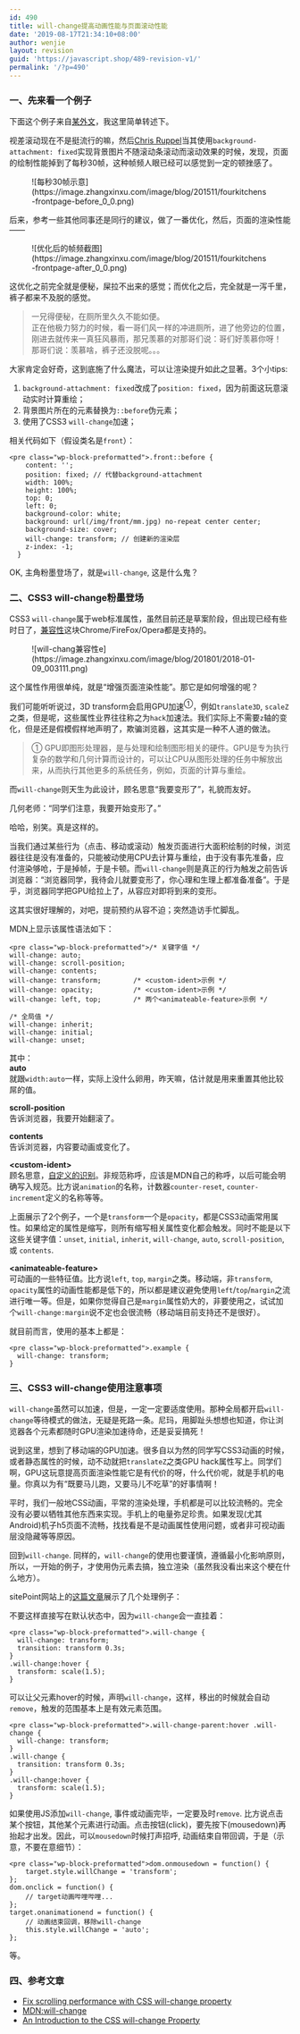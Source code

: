 ```yaml
---
id: 490
title: will-change提高动画性能与页面滚动性能
date: '2019-08-17T21:34:10+08:00'
author: wenjie
layout: revision
guid: 'https://javascript.shop/489-revision-v1/'
permalink: '/?p=490'
---
```


### 一、先来看一个例子

下面这个例子来自[某外文](https://www.zhangxinxu.com/wordpress/2015/11/css3-will-change-improve-paint/Fix%20scrolling%20performance%20with%20CSS%20will-change%20property)，我这里简单转述下。

视差滚动现在不是挺流行的嘛，然后[Chris Ruppel](https://fourword.fourkitchens.com/user/13)当其使用`background-attachment: fixed`实现背景图片不随滚动条滚动而滚动效果的时候，发现，页面的绘制性能掉到了每秒30帧，这种帧频人眼已经可以感觉到一定的顿挫感了。

<figure class="wp-block-image">![每秒30帧示意](https://image.zhangxinxu.com/image/blog/201511/fourkitchens-frontpage-before_0_0.png)</figure>后来，参考一些其他同事还是同行的建议，做了一番优化，然后，页面的渲染性能——

<figure class="wp-block-image">![优化后的帧频截图](https://image.zhangxinxu.com/image/blog/201511/fourkitchens-frontpage-after_0_0.png)</figure>这优化之前完全就是便秘，屎拉不出来的感觉；而优化之后，完全就是一泻千里，裤子都来不及脱的感觉。

> 一兄得便秘，在厕所里久久不能如便。  
> 正在他极力努力的时候，看一哥们风一样的冲进厕所，进了他旁边的位置，刚进去就传来一真狂风暴雨，那兄羡慕的对那哥们说：哥们好羡慕你呀！  
> 那哥们说：羡慕啥，裤子还没脱呢。。。

大家肯定会好奇，这到底施了什么魔法，可以让渲染提升如此之显著。3个小tips:

1. `background-attachment: fixed`改成了`position: fixed`，因为前面这玩意滚动实时计算重绘；
2. 背景图片所在的元素替换为`::before`伪元素；
3. 使用了CSS3 `will-change`加速；

相关代码如下（假设类名是`front`）：

```
<pre class="wp-block-preformatted">.front::before {
    content: '';
    position: fixed; // 代替background-attachment
    width: 100%;
    height: 100%;
    top: 0;
    left: 0;
    background-color: white;
    background: url(/img/front/mm.jpg) no-repeat center center;
    background-size: cover;
    will-change: transform; // 创建新的渲染层
    z-index: -1;
  }
```

OK, 主角粉墨登场了，就是`will-change`, 这是什么鬼？

### 二、CSS3 will-change粉墨登场

CSS3 `will-change`属于web标准属性，虽然目前还是草案阶段，但出现已经有些时日了，[兼容性](http://caniuse.com/will-change/embed)这块Chrome/FireFox/Opera都是支持的。

<figure class="wp-block-image">![will-chang兼容性e](https://image.zhangxinxu.com/image/blog/201801/2018-01-09_003111.png)</figure>这个属性作用很单纯，就是“增强页面渲染性能”。那它是如何增强的呢？

我们可能听听说过，3D transform会启用GPU加速<sup>①</sup>，例如`translate3D`, `scaleZ`之类，但是呢，这些属性业界往往称之为`hack`加速法。我们实际上不需要`z`轴的变化，但是还是假模假样地声明了，欺骗浏览器，这其实是一种不人道的做法。

> ① GPU即图形处理器，是与处理和绘制图形相关的硬件。GPU是专为执行复杂的数学和几何计算而设计的，可以让CPU从图形处理的任务中解放出来，从而执行其他更多的系统任务，例如，页面的计算与重绘。

而`will-change`则天生为此设计，顾名思意“我要变形了”，礼貌而友好。

几何老师：“同学们注意，我要开始变形了。”

哈哈，别笑。真是这样的。

当我们通过某些行为（点击、移动或滚动）触发页面进行大面积绘制的时候，浏览器往往是没有准备的，只能被动使用CPU去计算与重绘，由于没有事先准备，应付渲染够呛，于是掉帧，于是卡顿。而`will-change`则是真正的行为触发之前告诉浏览器：“浏览器同学，我待会儿就要变形了，你心理和生理上都准备准备”。于是乎，浏览器同学把GPU给拉上了，从容应对即将到来的变形。

这其实很好理解的，对吧，提前预约从容不迫；突然造访手忙脚乱。

MDN上显示该属性语法如下：

```
<pre class="wp-block-preformatted">/* 关键字值 */
will-change: auto;
will-change: scroll-position;
will-change: contents;
will-change: transform;        /* <custom-ident>示例 */
will-change: opacity;          /* <custom-ident>示例 */
will-change: left, top;        /* 两个<animateable-feature>示例 */

/* 全局值 */
will-change: inherit;
will-change: initial;
will-change: unset;
```

其中：  
**auto**  
就跟`width:auto`一样，实际上没什么卵用，昨天嘛，估计就是用来重置其他比较屌的值。

**scroll-position**  
告诉浏览器，我要开始翻滚了。

**contents**  
告诉浏览器，内容要动画或变化了。

**&lt;custom-ident&gt;**  
顾名思意，[自定义的识别](https://developer.mozilla.org/en-US/docs/Web/CSS/custom-ident)。非规范称呼，应该是MDN自己的称呼，以后可能会明确写入规范。比方说`animation`的名称，计数器`counter-reset`, `counter-increment`定义的名称等等。

上面展示了2个例子，一个是`transform`一个是`opacity`，都是CSS3动画常用属性。如果给定的属性是缩写，则所有缩写相关属性变化都会触发。同时不能是以下这些关键字值：`unset`, `initial`, `inherit`, `will-change`, `auto`, `scroll-position`, 或 `contents`.

**&lt;animateable-feature&gt;**  
可动画的一些特征值。比方说`left`, `top`, `margin`之类。移动端，非`transform`, `opacity`属性的动画性能都是低下的，所以都是建议避免使用`left`/`top`/`margin`之流进行唯一等。但是，如果你觉得自己是`margin`属性奶大的，非要使用之，试试加个`will-change:margin`说不定也会很流畅（移动端目前支持还不是很好）。

就目前而言，使用的基本上都是：

```
<pre class="wp-block-preformatted">.example {
  will-change: transform;
}
```

### 三、CSS3 will-change使用注意事项

`will-change`虽然可以加速，但是，一定一定要适度使用。那种全局都开启`will-change`等待模式的做法，无疑是死路一条。尼玛，用脚趾头想想也知道，你让浏览器各个元素都随时GPU渲染加速待命，还是妥妥搞死！

说到这里，想到了移动端的GPU加速。很多自以为然的同学写CSS3动画的时候，或者静态属性的时候，动不动就把`translateZ`之类GPU hack属性写上。同学们啊，GPU这玩意提高页面渲染性能它是有代价的呀，什么代价呢，就是手机的电量。你真以为有“既要马儿跑，又要马儿不吃草”的好事情啊！

平时，我们一般地CSS动画，平常的渲染处理，手机都是可以比较流畅的。完全没有必要以牺牲其他东西来实现。手机上的电量弥足珍贵。如果发现(尤其Android)机子h5页面不流畅，找找看是不是动画属性使用问题，或者非可视动画层没隐藏等等原因。

回到`will-change`. 同样的，`will-change`的使用也要谨慎，遵循最小化影响原则，所以，一开始的例子，才使用伪元素去搞，独立渲染（虽然我没看出来这个梗在什么地方）。

sitePoint网站上的[这篇文章](https://www.zhangxinxu.com/wordpress/2015/11/css3-will-change-improve-paint/An%20Introduction%20to%20the%20CSS%20will-change%20Property)展示了几个处理例子：

不要这样直接写在默认状态中，因为`will-change`会一直挂着：

```
<pre class="wp-block-preformatted">.will-change {
  will-change: transform;
  transition: transform 0.3s;
}
.will-change:hover {
  transform: scale(1.5);
}
```

可以让父元素hover的时候，声明`will-change`，这样，移出的时候就会自动`remove`，触发的范围基本上是有效元素范围。

```
<pre class="wp-block-preformatted">.will-change-parent:hover .will-change {
  will-change: transform;
}
.will-change {
  transition: transform 0.3s;
}
.will-change:hover {
  transform: scale(1.5);
}
```

如果使用JS添加`will-change`, 事件或动画完毕，一定要及时`remove`. 比方说点击某个按钮，其他某个元素进行动画。点击按钮(click)，要先按下(mousedown)再抬起才出发。因此，可以`mousedown`时候打声招呼, 动画结束自带回调，于是（示意，不要在意细节）：

```
<pre class="wp-block-preformatted">dom.onmousedown = function() {
    target.style.willChange = 'transform';
};
dom.onclick = function() {
    // target动画哔哩哔哩...
};
target.onanimationend = function() {
    // 动画结束回调，移除will-change
    this.style.willChange = 'auto';
};
```

等。

### 四、参考文章

- [Fix scrolling performance with CSS will-change property](https://fourword.fourkitchens.com/article/fix-scrolling-performance-css-will-change-property)
- [MDN:will-change](https://developer.mozilla.org/en-US/docs/Web/CSS/will-change)
- [An Introduction to the CSS will-change Property](http://www.sitepoint.com/introduction-css-will-change-property/)